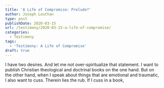 ```yaml
---
title: 'A Life of Compromise: Prelude?'
author: Joseph Louthan
type: post
publishDate: 2020-03-15
url: /testimony/2020-03-15-a-life-of-compromise/
categories:
  - Testimony
tags:
  - 'Testimony: A Life of Compromise'
draft: true
---
```


I have two desires. And let me not over-spiritualize that statement. I want to publish Christian theological and doctrinal books on the one hand. But on the other hand, when I speak about things that are emotional and traumatic, I also want to cuss. Therein lies the rub.  If I cuss in a book, 